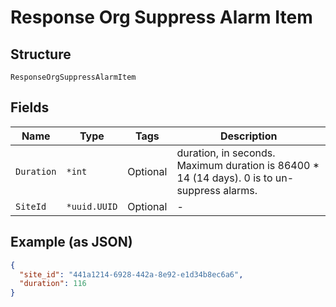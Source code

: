 
# Response Org Suppress Alarm Item

## Structure

`ResponseOrgSuppressAlarmItem`

## Fields

| Name | Type | Tags | Description |
|  --- | --- | --- | --- |
| `Duration` | `*int` | Optional | duration, in seconds. Maximum duration is 86400 * 14 (14 days). 0 is to un-suppress alarms. |
| `SiteId` | `*uuid.UUID` | Optional | - |

## Example (as JSON)

```json
{
  "site_id": "441a1214-6928-442a-8e92-e1d34b8ec6a6",
  "duration": 116
}
```

